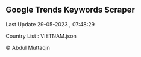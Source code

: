 

## Google Trends Keywords Scraper 
 
Last Update 29-05-2023 , 07:48:29

Country List :
VIETNAM.json



© Abdul Muttaqin 
